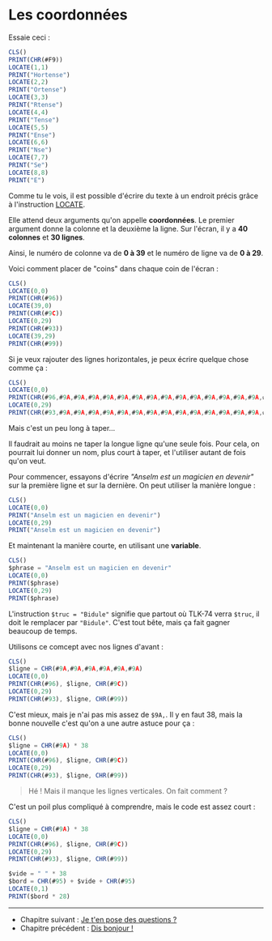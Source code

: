 # Les coordonnées

Essaie ceci :

```ts
CLS()
PRINT(CHR(#F9))
LOCATE(1,1)
PRINT("Hortense")
LOCATE(2,2)
PRINT("Ortense")
LOCATE(3,3)
PRINT("Rtense")
LOCATE(4,4)
PRINT("Tense")
LOCATE(5,5)
PRINT("Ense")
LOCATE(6,6)
PRINT("Nse")
LOCATE(7,7)
PRINT("Se")
LOCATE(8,8)
PRINT("E")
```

Comme tu le vois, il est possible d'écrire du texte à un endroit précis grâce à
l'instruction [LOCATE](manual/ins.locate).

Elle attend deux arguments qu'on appelle __coordonnées__.
Le premier argument donne la colonne et la deuxième la ligne.
Sur l'écran, il y a __40 colonnes__ et __30 lignes__.

Ainsi, le numéro de colonne va de __0 à 39__ et le numéro de ligne va de __0 à 29__.

Voici comment placer de "coins" dans chaque coin de l'écran :

```ts
CLS()
LOCATE(0,0)
PRINT(CHR(#96))
LOCATE(39,0)
PRINT(CHR(#9C))
LOCATE(0,29)
PRINT(CHR(#93))
LOCATE(39,29)
PRINT(CHR(#99))
```

Si je veux rajouter des lignes horizontales, je peux écrire quelque chose comme ça :

```ts
CLS()
LOCATE(0,0)
PRINT(CHR(#96,#9A,#9A,#9A,#9A,#9A,#9A,#9A,#9A,#9A,#9A,#9A,#9A,#9A,#9A,#9A,#9A,#9A,#9A,#9A,#9A,#9A,#9A,#9A,#9A,#9A,#9A,#9A,#9A,#9A,#9A,#9A,#9A,#9A,#9A,#9A,#9A,#9A,#9A,#9C))
LOCATE(0,29)
PRINT(CHR(#93,#9A,#9A,#9A,#9A,#9A,#9A,#9A,#9A,#9A,#9A,#9A,#9A,#9A,#9A,#9A,#9A,#9A,#9A,#9A,#9A,#9A,#9A,#9A,#9A,#9A,#9A,#9A,#9A,#9A,#9A,#9A,#9A,#9A,#9A,#9A,#9A,#9A,#9A,#99))
```

Mais c'est un peu long à taper...

Il faudrait au moins ne taper la longue ligne qu'une seule fois.
Pour cela, on pourrait lui donner un nom, plus court à taper, et l'utiliser autant de fois qu'on veut.

Pour commencer, essayons d'écrire _"Anselm est un magicien en devenir"_ sur la première ligne et sur la dernière.
On peut utiliser la manière longue :

```ts
CLS()
LOCATE(0,0)
PRINT("Anselm est un magicien en devenir")
LOCATE(0,29)
PRINT("Anselm est un magicien en devenir")
```

Et maintenant la manière courte, en utilisant une __variable__.

```ts
CLS()
$phrase = "Anselm est un magicien en devenir"
LOCATE(0,0)
PRINT($phrase)
LOCATE(0,29)
PRINT($phrase)
```

L'instruction `$truc = "Bidule"` signifie que partout où TLK-74 verra `$truc`, il doit le remplacer par `"Bidule"`.
C'est tout bête, mais ça fait gagner beaucoup de temps.

Utilisons ce comcept avec nos lignes d'avant :

```ts
CLS()
$ligne = CHR(#9A,#9A,#9A,#9A,#9A,#9A)
LOCATE(0,0)
PRINT(CHR(#96), $ligne, CHR(#9C))
LOCATE(0,29)
PRINT(CHR(#93), $ligne, CHR(#99))
```

C'est mieux, mais je n'ai pas mis assez de `$9A,`. Il y en faut 38, mais la bonne nouvelle c'est qu'on a une autre astuce pour ça :

```ts
CLS()
$ligne = CHR(#9A) * 38
LOCATE(0,0)
PRINT(CHR(#96), $ligne, CHR(#9C))
LOCATE(0,29)
PRINT(CHR(#93), $ligne, CHR(#99))
```

> Hé ! Mais il manque les lignes verticales. On fait comment ?

C'est un poil plus compliqué à comprendre, mais le code est assez court :

```ts
CLS()
$ligne = CHR(#9A) * 38
LOCATE(0,0)
PRINT(CHR(#96), $ligne, CHR(#9C))
LOCATE(0,29)
PRINT(CHR(#93), $ligne, CHR(#99))

$vide = " " * 38
$bord = CHR(#95) + $vide + CHR(#95)
LOCATE(0,1)
PRINT($bord * 28)
```

----

* Chapitre suivant : [Je t'en pose des questions ?](ask)
* Chapitre précédent : [Dis bonjour !](dis-bonjour)
